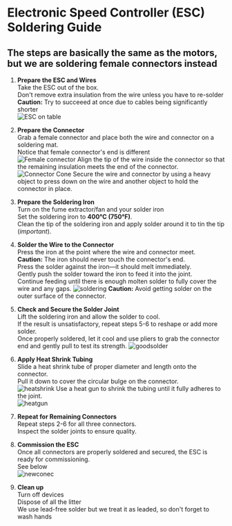 
# Electronic Speed Controller (ESC) Soldering Guide

## The steps are basically the same as the motors, but we are soldering female connectors instead

1. **Prepare the ESC and Wires**  
     Take the ESC out of the box.  
     Don't remove extra insulation from the wire unless you have to re-solder  
     **Caution:** Try to succeeed at once due to cables being significantly shorter  
     ![ESC on table](../images/ESC_unsolder.jpg)   

2. **Prepare the Connector**  
     Grab a female connector and place both the wire and connector on a soldering mat.  
     Notice that female connector's end is different  
     ![Female connector](../images/Female%20connector.jpg)
     Align the tip of the wire inside the connector so that the remaining insulation meets the end of the connector.
    ![Connector Cone](../images/fem%20cnctor%20with%20wire.jpg)
     Secure the wire and connector by using a heavy object to press down on the wire and another object to hold the connector in place.

3. **Prepare the Soldering Iron**  
     Turn on the fume extractor/fan and your solder iron  
     Set the soldering iron to **400°C (750°F)**.  
     Clean the tip of the soldering iron and apply solder around it to tin the tip (*important*).

4. **Solder the Wire to the Connector**  
     Press the iron at the point where the wire and connector meet.  
     **Caution:** The iron should never touch the connector's end.  
     Press the solder against the iron—it should melt immediately.  
     Gently push the solder toward the iron to feed it into the joint.  
     Continue feeding until there is enough molten solder to fully cover the wire and any gaps. 
     ![soldering](../images/Fem%20solder.jpg) 
     **Caution:** Avoid getting solder on the outer surface of the connector.

5. **Check and Secure the Solder Joint**  
     Lift the soldering iron and allow the solder to cool.  
     If the result is unsatisfactory, repeat steps 5-6 to reshape or add more solder.  
     Once properly soldered, let it cool and use pliers to grab the connector end and gently pull to test its strength.
     ![goodsolder](../images/Good%20solder.jpg)

6. **Apply Heat Shrink Tubing**  
     Slide a heat shrink tube of proper diameter and length onto the connector.  
     Pull it down to cover the circular bulge on the connector.  
     ![heatshrink](../images/heatshrink.jpg) 
     Use a heat gun to shrink the tubing until it fully adheres to the joint.  
     ![heatgun](../images/heatgun.jpg)  

7. **Repeat for Remaining Connectors**  
     Repeat steps 2-6 for all three connectors.  
     Inspect the solder joints to ensure quality.  

8. **Commission the ESC**  
     Once all connectors are properly soldered and secured, the ESC is ready for commissioning.  
     See below  
     ![newconec](../images/ESC_finish.jpg)

9. **Clean up**  
   Turn off devices  
   Dispose of all the litter  
   We use lead-free solder but we treat it as leaded, so don't forget to wash hands


